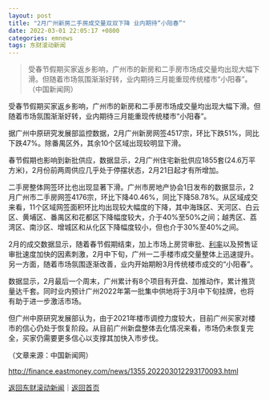 ```yaml
---
layout: post
title: "2月广州新房二手房成交量双双下降 业内期待“小阳春”"
date: 2022-03-01 22:05:17 +0800
categories: emnews
tags: 东财滚动新闻
---
```

> 受春节假期买家返乡影响，广州市的新房和二手房市场成交量均出现大幅下滑。但随着市场氛围渐渐好转，业内期待三月能重现传统楼市“小阳春”。（中国新闻网）

<p>受春节假期买家返乡影响，广州市的新房和二手房市场成交量均出现大幅下滑。但随着市场氛围渐渐好转，业内期待三月能重现传统楼市“小阳春”。</p>
 <p>据广州中原研究发展部监控数据，2月广州新房网签4517宗，环比下跌51%，同比下跌47%。除番禺区外，其余10个区域出现较明显下滑。</p>
 <p>春节假期也影响到新批供应，数据显示，2月广州住宅新批供应1855套(24.6万平方米)，2月份前两周供应几乎处于停摆状态，2月21日起才有所增加。</p>
 <p>二手房整体网签环比也出现显著下滑。广州市房地产协会1日发布的数据显示，2月广州市二手房网签4176宗，环比下降40.46%，同比下降58.78%。从区域成交来看，11个区域网签面积环比均出现较大幅度的下降，其中海珠区、天河区、白云区、黄埔区、番禺区和花都区下降幅度较大，介于40%至50%之间；越秀区、荔湾区、南沙区、增城区和从化区下降幅度较小，但也介于30%至40%之间。</p>
 <p>2月的成交数据显示，随着春节假期结束，加上市场上房贷审批、<span id="Info.344"><a href="http://data.eastmoney.com/cjsj/yhll.html" class="infokey">利率</a></span>以及预售证审批速度加快的因素刺激，2月中下旬，广州一二手楼市成交量整体上迅速提升。另一方面，随着市场氛围逐渐改善，业内开始期盼3月传统楼市成交的“小阳春”。</p>
 <p>数据显示，2月最后一个周末，广州累计有8个项目有开盘、加推动作，累计推货量达千套。同时业内预计广州2022年第一批集中供地将于3月中下旬挂牌，也将有助于进一步激活市场。</p>
 <p>但广州中原研究发展部认为，由于2021年楼市调控力度较大，目前广州买家对楼市的信心仍处于恢复阶段。从目前广州新盘整体去化情况来看，市场仍未恢复完全，买家仍需要更多信心以支撑其加快入市步伐。</p><p class="em_media">（文章来源：中国新闻网）</p>

<http://finance.eastmoney.com/news/1355,202203012293170093.html>

[返回东财滚动新闻](//finews.withounder.com/emnews/)｜[返回首页](//finews.withounder.com/)